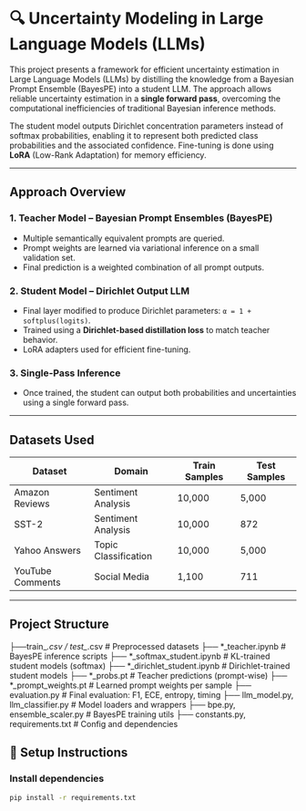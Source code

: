 # 🔍 Uncertainty Modeling in Large Language Models (LLMs)

This project presents a framework for efficient uncertainty estimation in Large Language Models (LLMs) by distilling the knowledge from a Bayesian Prompt Ensemble (BayesPE) into a student LLM. The approach allows reliable uncertainty estimation in a **single forward pass**, overcoming the computational inefficiencies of traditional Bayesian inference methods.

The student model outputs Dirichlet concentration parameters instead of softmax probabilities, enabling it to represent both predicted class probabilities and the associated confidence. Fine-tuning is done using **LoRA** (Low-Rank Adaptation) for memory efficiency.

---

## Approach Overview

### 1. **Teacher Model – Bayesian Prompt Ensembles (BayesPE)**
- Multiple semantically equivalent prompts are queried.
- Prompt weights are learned via variational inference on a small validation set.
- Final prediction is a weighted combination of all prompt outputs.

### 2. **Student Model – Dirichlet Output LLM**
- Final layer modified to produce Dirichlet parameters: `α = 1 + softplus(logits)`.
- Trained using a **Dirichlet-based distillation loss** to match teacher behavior.
- LoRA adapters used for efficient fine-tuning.

### 3. **Single-Pass Inference**
- Once trained, the student can output both probabilities and uncertainties using a single forward pass.

---

## Datasets Used

| Dataset            | Domain               | Train Samples | Test Samples |
|--------------------|----------------------|---------------|--------------|
| Amazon Reviews     | Sentiment Analysis   | 10,000        | 5,000        |
| SST-2              | Sentiment Analysis   | 10,000        | 872          |
| Yahoo Answers      | Topic Classification | 10,000        | 5,000        |
| YouTube Comments   | Social Media         | 1,100         | 711          |

---

## Project Structure
 ├──train_*.csv / test_*.csv # Preprocessed datasets
 ├── *_teacher.ipynb # BayesPE inference scripts
 ├── *_softmax_student.ipynb # KL-trained student models (softmax)
 ├── *_dirichlet_student.ipynb # Dirichlet-trained student models
 ├── *_probs.pt # Teacher predictions (prompt-wise)
 ├── *_prompt_weights.pt # Learned prompt weights per sample
 ├── evaluation.py # Final evaluation: F1, ECE, entropy, timing
 ├── llm_model.py, llm_classifier.py # Model loaders and wrappers
 ├── bpe.py, ensemble_scaler.py # BayesPE training utils
 ├── constants.py, requirements.txt # Config and dependencies

## 🔧 Setup Instructions

### Install dependencies

```bash
pip install -r requirements.txt
